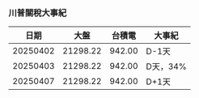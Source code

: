 ### 川普關稅大事紀

|日期|大盤|台積電|大事紀|
|---|---|---|---|
|20250402|21298.22|942.00|D-1天|
|20250403|21298.22|942.00|D天，34%|
|20250407|21298.22|942.00|D+1天|

